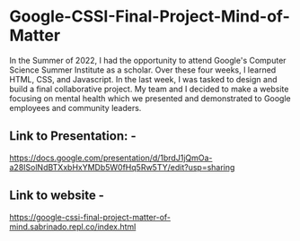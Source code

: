 # Google-CSSI-Final-Project-Mind-of-Matter

In the Summer of 2022, I had the opportunity to attend Google's Computer Science Summer Institute as a scholar. Over these four weeks, I learned HTML, CSS, and Javascript. In the last week, I was tasked to design and build a final collaborative project. My team and I decided to make a website focusing on mental health which we presented and demonstrated to Google employees and community leaders.

## Link to Presentation: - 
https://docs.google.com/presentation/d/1brdJ1jQmOa-a28ISolNdBTXxbHxYMDb5W0fHq5Rw5TY/edit?usp=sharing 

## Link to website -
https://google-cssi-final-project-matter-of-mind.sabrinado.repl.co/index.html
